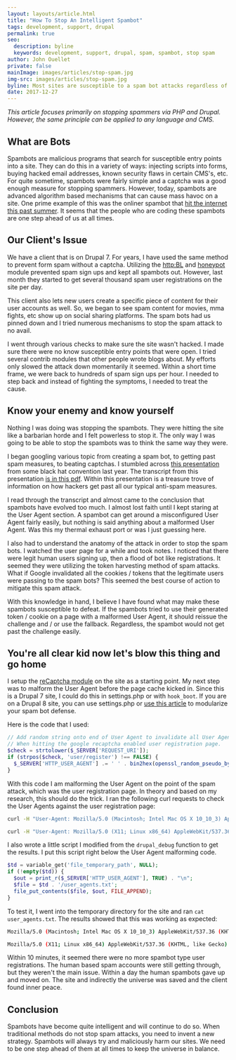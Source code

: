 ```yaml
---
layout: layouts/article.html
title: "How To Stop An Intelligent Spambot"
tags: development, support, drupal
permalink: true
seo:
  description: byline
  keywords: development, support, drupal, spam, spambot, stop spam
author: John Ouellet
private: false
mainImage: images/articles/stop-spam.jpg
img-src: images/articles/stop-spam.jpg
byline: Most sites are susceptible to a spam bot attacks regardless of what you may have installed.  This little trick will aid in preventing bots from swarming your site.
date: 2017-12-27
---
```


_This article focuses primarily on stopping spammers via PHP and Drupal.  However, the same principle can be applied to any language and CMS._

What are Bots
-------------

Spambots are malicious programs that search for susceptible entry points into a site.  They can do this in a variety of ways: injecting scripts into forms, buying hacked email addresses, known security flaws in certain CMS's, etc.  For quite sometime, spambots were fairly simple and a captcha was a good enough measure for stopping spammers.  However, today, spambots are advanced algorithm based mechanisms that can cause mass havoc on a site.  One prime example of this was the onliner spambot that [hit the internet this past summer](http://www.bbc.com/news/technology-41095606).  It seems that the people who are coding these spambots are one step ahead of us at all times.

Our Client's Issue
------------------

We have a client that is on Drupal 7.  For years, I have used the same method to prevent form spam without a captcha.  Utilizing the [http:BL](https://www.drupal.org/project/httpbl) and [honeypot](https://www.drupal.org/project/honeypot) module prevented spam sign ups and kept all spambots out.  However, last month they started to get several thousand spam user registrations on the site per day.

This client also lets new users create a specific piece of content for their user accounts as well.  So, we began to see spam content for movies, mma fights, etc show up on social sharing platforms.  The spam bots had us pinned down and I tried numerous mechanisms to stop the spam attack to no avail.

I went through various checks to make sure the site wasn't hacked.  I made sure there were no know susceptible entry points that were open.  I tried several contrib modules that other people wrote blogs about.  My efforts only slowed the attack down momentarily it seemed.  Within a short time frame, we were back to hundreds of spam sign ups per hour.  I needed to step back and instead of fighting the symptoms, I needed to treat the cause.

Know your enemy and know yourself
---------------------------------

Nothing I was doing was stopping the spambots.  They were hitting the site like a barbarian horde and I felt powerless to stop it.  The only way I was going to be able to stop the spambots was to think the same way they were.

I began googling various topic from creating a spam bot, to getting past spam measures, to beating captchas. I stumbled across [this presentation](https://www.blackhat.com/docs/asia-16/materials/asia-16-Sivakorn-Im-Not-a-Human-Breaking-the-Google-reCAPTCHA.pdf) from some black hat convention last year.  The transcript from this presentation [is in this pdf](https://www.blackhat.com/docs/asia-16/materials/asia-16-Sivakorn-Im-Not-a-Human-Breaking-the-Google-reCAPTCHA-wp.pdf).  Within this presentation is a treasure trove of information on how hackers get past all our typical anti-spam measures.

I read through the transcript and almost came to the conclusion that spambots have evolved too much.  I almost lost faith until I kept staring at the User Agent section.  A spambot can get around a misconfigured User Agent fairly easily, but nothing is said anything about a malformed User Agent.  Was this my thermal exhaust port or was I just guessing here.

I also had to understand the anatomy of the attack in order to stop the spam bots.  I watched the user page for a while and took notes.  I noticed that there were legit human users signing up, then a flood of bot like registrations.  It seemed they were utilizing the token harvesting method of spam attacks.  What if Google invalidated all the cookies / tokens that the legitimate users were passing to the spam bots?  This seemed the best course of action to mitigate this spam attack.

With this knowledge in hand, I believe I have found what may make these spambots susceptible to defeat. If the spambots tried to use their generated token / cookie on a page with a malformed User Agent, it should reissue the challenge and / or use the fallback.  Regardless, the spambot would not get past the challenge easily.

You're all clear kid now let's blow this thing and go home
-----------------------------------------------------------

I setup the [reCaptcha module](https://www.drupal.org/project/google_recaptcha) on the site as a starting point.  My next step was to malform the User Agent before the page cache kicked in.  Since this is a Drupal 7 site, I could do this in settings.php or with ```hook_boot```.  If you are on a Drupal 8 site, you can use settings.php or [use this article](https://chromatichq.com/blog/replacing-hookboot-and-hookinit-functionality-drupal-8) to modularize your spam bot defense.

Here is the code that I used:

```php
// Add random string onto end of User Agent to invalidate all User Agents.
// When hitting the google recaptcha enabled user registration page.
$check = strtolower($_SERVER['REQUEST_URI']);
if (strpos($check, 'user/register') !== FALSE) {
  $_SERVER['HTTP_USER_AGENT'] .= ' ' . bin2hex(openssl_random_pseudo_bytes(20));
}
```

With this code I am malforming the User Agent on the point of the spam attack, which was the user registration page.  In theory and based on my research, this should do the trick.  I ran the following curl requests to check the User Agents against the user registration page:

```bash
curl -H "User-Agent: Mozilla/5.0 (Macintosh; Intel Mac OS X 10_10_3) AppleWebKit/537.36 (KHTML, like Gecko) Chrome/44.0.2403.89 Safari/537.36" http://SITE.lndo.site/user/register

curl -H "User-Agent: Mozilla/5.0 (X11; Linux x86_64) AppleWebKit/537.36 (KHTML, like Gecko) Chrome/63.0.3239.108 Safari/537.36" http://SITE.lndo.site/user/register
```

I also wrote a little script I modified from the ```drupal_debug``` function to get the results.  I put this script right below the User Agent malforming code.

```php
$td = variable_get('file_temporary_path', NULL);
if (!empty($td)) {
  $out = print_r($_SERVER['HTTP_USER_AGENT'], TRUE) . "\n";
  $file = $td . '/user_agents.txt';
  file_put_contents($file, $out, FILE_APPEND);
}
```

To test it, I went into the temporary directory for the site and ran ```cat user_agents.txt```.  The results showed that this was working as expected:

```bash
Mozilla/5.0 (Macintosh; Intel Mac OS X 10_10_3) AppleWebKit/537.36 (KHTML, like Gecko) Chrome/44.0.2403.89 Safari/537.36 4fe88001dac059edb824274aa71449904aa8bbbc

Mozilla/5.0 (X11; Linux x86_64) AppleWebKit/537.36 (KHTML, like Gecko) Chrome/63.0.3239.108 Safari/537.36 40a6af406455d88088df7f9c168e3d91bc4feb88
```

Within 10 minutes, it seemed there were no more spambot type user registrations.  The human based spam accounts were still getting through, but they weren't the main issue.  Within a day the human spambots gave up and moved on.  The site and indirectly the universe was saved and the client found inner peace.

Conclusion
----------

Spambots have become quite intelligent and will continue to do so.  When traditional methods do not stop spam attacks, you need to invent a new strategy.  Spambots will always try and maliciously harm our sites.  We need to be one step ahead of them at all times to keep the universe in balance.
